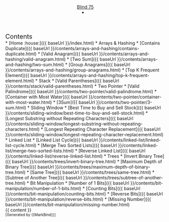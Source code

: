 <head-bottom>
  <link rel="stylesheet" href="{{baseUrl}}/stylesheets/main.css">
</head-bottom>

<header sticky>
  <navbar type="dark">
    <a slot="brand" href="{{baseUrl}}/index.html" title="Home" class="navbar-brand">Blind 75</a>
    <li slot="right">
      <form class="navbar-form">
        <searchbar :data="searchData" placeholder="Search" :on-hit="searchCallback" menu-align-right></searchbar>
      </form>
    </li>
  </navbar>
</header>

<div id="flex-body">
  <nav id="site-nav">
    <div class="site-nav-top">
      <div class="fw-bold mb-2" style="font-size: 1.25rem;">Contents</div>
    </div>
    <div class="nav-component slim-scroll">
      <site-nav>
* [Home :house:]({{ baseUrl }}/index.html)
* Arrays & Hashing 
  * [Contains Duplicate]({{ baseUrl }}/contents/arrays-and-hashing/contains-duplicate.html)
  * [Valid Anagram]({{ baseUrl }}/contents/arrays-and-hashing/valid-anagram.html)
  * [Two Sum]({{ baseUrl }}/contents/arrays-and-hashing/two-sum.html)
  * [Group Anagrams]({{ baseUrl }}/contents/arrays-and-hashing/group-anagrams.html)
  * [Top K Frequent Element]({{ baseUrl }}/contents/arrays-and-hashing/top-k-frequent-element.html)
* Stack
  * [Valid Parentheses]({{ baseUrl }}/contents/stack/valid-parentheses.html)
* Two Pointer
  * [Valid Palindrome]({{ baseUrl }}/contents/two-pointer/valid-palindrome.html)
  * [Container with Most Water]({{ baseUrl }}/contents/two-pointer/container-with-most-water.html)
  * [3Sum]({{ baseUrl }}/contents/two-pointer/3-sum.html)
* Sliding Window
  * [Best Time to Buy and Sell Stock]({{ baseUrl }}/contents/sliding-window/best-time-to-buy-and-sell-stock.html)
  * [Longest Substring without Repeating Characters]({{ baseUrl }}/contents/sliding-window/longest-substring-without-repeating-characters.html)
  * [Longest Repeating Character Replacement]({{ baseUrl }}/contents/sliding-window/longest-repeating-character-replacement.html)
* Linked List
  * [Linked List Cycle]({{ baseUrl }}/contents/linked-list/linked-list-cycle.html)
  * [Merge Two Sorted Lists]({{ baseUrl }}/contents/linked-list/merge-two-sorted-lists.html)
  * [Reverse Linked List]({{ baseUrl }}/contents/linked-list/reverse-linked-list.html)
* Trees
  * [Invert Binary Tree]({{ baseUrl }}/contents/trees/invert-binary-tree.html)
  * [Maximum Depth of Binary Tree]({{ baseUrl }}/contents/trees/maximum-depth-of-binary-tree.html)
  * [Same Tree]({{ baseUrl }}/contents/trees/same-tree.html)
  * [Subtree of Another Tree]({{ baseUrl }}/contents/trees/subtree-of-another-tree.html)
* Bit Manipulation
  * [Number of 1 Bits]({{ baseUrl }}/contents/bit-manipulation/number-of-1-bits.html)
  * [Counting Bits]({{ baseUrl }}/contents/bit-manipulation/counting-bits.html)
  * [Reverse Bits]({{ baseUrl }}/contents/bit-manipulation/reverse-bits.html)
  * [Missing Number]({{ baseUrl }}/contents/bit-manipulation/missing-number.html)
      </site-nav>
    </div>
  </nav>
  <div id="content-wrapper">
    <breadcrumb />
    {{ content }}
  </div>
  <nav id="page-nav">
    <div class="nav-component slim-scroll">
      <page-nav />
    </div>
  </nav>
  <scroll-top-button></scroll-top-button>
</div>

<footer>
  <!-- Support MarkBind by including a link to us on your landing page! -->
  <div class="text-center">
    <small>[Generated by {{MarkBind}}]</small>
  </div>
</footer>
